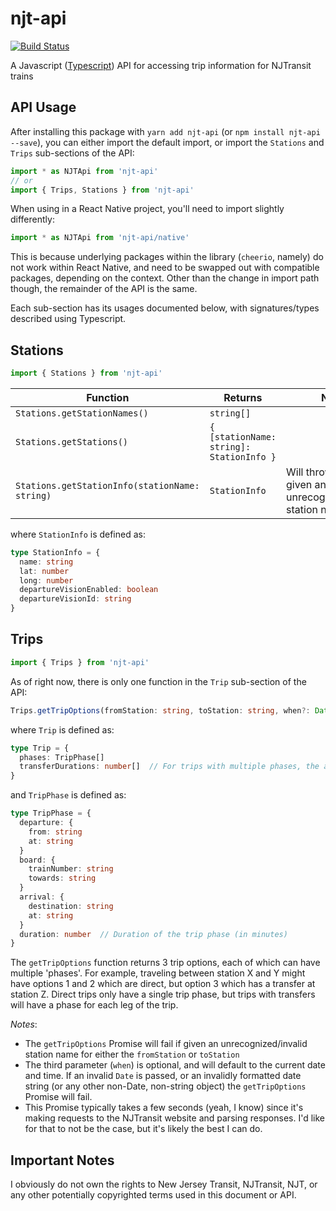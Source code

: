 # njt-api
[![Build Status](https://travis-ci.org/kengorab/njt-api.svg?branch=master)](https://travis-ci.org/kengorab/njt-api)

A Javascript ([Typescript](https://www.typescriptlang.org/)) API for accessing trip information for NJTransit trains

## API Usage
After installing this package with `yarn add njt-api` (or `npm install njt-api --save`), you can either import the default import, or import the `Stations` and `Trips` sub-sections of the API:

```javascript
import * as NJTApi from 'njt-api'
// or
import { Trips, Stations } from 'njt-api'
```

When using in a React Native project, you'll need to import slightly differently:

```javascript
import * as NJTApi from 'njt-api/native'
```

This is because underlying packages within the library (`cheerio`, namely) do not work within React Native, and need to be swapped out with compatible packages, depending on the context. Other than the change in import path though, the remainder of the API is the same.

Each sub-section has its usages documented below, with signatures/types described using Typescript.

## Stations
```javascript
import { Stations } from 'njt-api'
```

| Function | Returns                                                                        | Notes                                                               |
|---       |---                                                                             |---                                                                  |
| `Stations.getStationNames()`                   | `string[]`                               |                                                                     |
| `Stations.getStations()`                       | `{ [stationName: string]: StationInfo }` |                                                                     |
| `Stations.getStationInfo(stationName: string)` | `StationInfo`                            | Will throw an `Error` if given an unrecognized/invalid station name |

where `StationInfo` is defined as:

```typescript
type StationInfo = {
  name: string
  lat: number
  long: number
  departureVisionEnabled: boolean
  departureVisionId: string
}
```

## Trips
```javascript
import { Trips } from 'njt-api'
```

As of right now, there is only one function in the `Trip` sub-section of the API:

```typescript
Trips.getTripOptions(fromStation: string, toStation: string, when?: Date | string): Promise<Trip[]>
```

where `Trip` is defined as:

```typescript
type Trip = {
  phases: TripPhase[]
  transferDurations: number[]  // For trips with multiple phases, the amount (in minutes) of each transfer wait
}
```

and `TripPhase` is defined as:

```typescript
type TripPhase = {
  departure: {
    from: string
    at: string
  }
  board: {
    trainNumber: string
    towards: string
  }
  arrival: {
    destination: string
    at: string
  }
  duration: number  // Duration of the trip phase (in minutes)
}
```

The `getTripOptions` function returns 3 trip options, each of which can have multiple 'phases'. For example, traveling between station X and Y might have options 1 and 2 which are direct, but option 3 which has a transfer at station Z. Direct trips only have a single trip phase, but trips with transfers will have a phase for each leg of the trip.

*Notes*:
  - The `getTripOptions` Promise will fail if given an unrecognized/invalid station name for either the `fromStation` or `toStation`
  - The third parameter (`when`) is optional, and will default to the current date and time. If an invalid `Date` is passed, or an invalidly formatted date string (or any other non-Date, non-string object) the `getTripOptions` Promise will fail.
  - This Promise typically takes a few seconds (yeah, I know) since it's making requests to the NJTransit website and parsing responses. I'd like for that to not be the case, but it's likely the best I can do.

## Important Notes
I obviously do not own the rights to New Jersey Transit, NJTransit, NJT, or any other potentially copyrighted terms used in this document or API.
